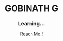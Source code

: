 <div align="center">
  <h1>GOBINATH G</h1>
  <h3>Learning...</h3>
  <a href="https://linktr.ee/gobinath.gb">Reach Me !</a>
</div>

<!--
- 👋 Hi, I’m Gobinath G
- 👀 I’m interested in learning new stuffs
- 🌱 I’m currently learning Web Development
- 💞️ I’m looking to collaborate on Web developing projects
- 📫 Reach me at [gobichan2209@gmail.com](https://mailxto.com/j95lk7)
- Instagram - [@gobinath.gb](https://www.instagram.com/gobinath.gb/)
- Twitter - [@gobinath_gb22](https://twitter.com/gobinath_gb22)
- [LinkedIn](https://www.linkedin.com/in/gobinath-gb/)
- [LinkTree](https://linktr.ee/gobinath.gb)
-->
